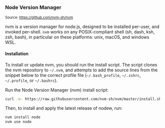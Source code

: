 ### Node Version Manager

<small>Source: https://github.com/nvm-sh/nvm</small>

nvm is a version manager for node.js, designed to be installed per-user, and invoked per-shell. `nvm` works on any POSIX-compliant shell (sh, dash, ksh, zsh, bash), in particular on these platforms: unix, macOS, and windows WSL.

#### **Installation**

To install or update nvm, you should run the install script. The script clones the nvm repository to `~/.nvm`, and attempts to add the source lines from the snippet below to the correct profile file (`~/.bash_profile`, `~/.zshrc`, `~/.profile`, or `~/.bashrc`).

Run the Node Version Manager (nvm) install script:

```bash
curl -o- https://raw.githubusercontent.com/nvm-sh/nvm/master/install.sh | bash
```

Then, to install and apply the latest release of nodew, run:

```bash
nvm install node
nvm use node
```
